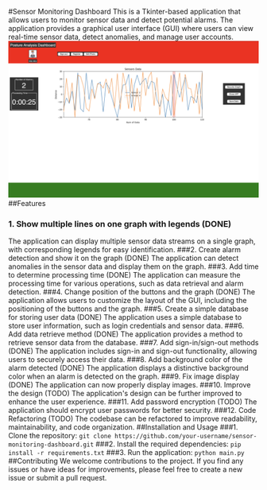 #Sensor Monitoring Dashboard
This is a Tkinter-based application that allows users to monitor sensor data and detect potential alarms. The application provides a graphical user interface (GUI) where users can view real-time sensor data, detect anomalies, and manage user accounts.
![Simple GUI Overview](data/img/UI_Overview.png)
##Features
### 1. Show multiple lines on one graph with legends (DONE)
The application can display multiple sensor data streams on a single graph, with corresponding legends for easy identification.
###2. Create alarm detection and show it on the graph (DONE)
The application can detect anomalies in the sensor data and display them on the graph.
###3. Add time to determine processing time (DONE)
The application can measure the processing time for various operations, such as data retrieval and alarm detection.
###4. Change position of the buttons and the graph (DONE)
The application allows users to customize the layout of the GUI, including the positioning of the buttons and the graph.
###5. Create a simple database for storing user data (DONE)
The application uses a simple database to store user information, such as login credentials and sensor data.
###6. Add data retrieve method (DONE)
The application provides a method to retrieve sensor data from the database.
###7. Add sign-in/sign-out methods (DONE)
The application includes sign-in and sign-out functionality, allowing users to securely access their data.
###8. Add background color of the alarm detected (DONE)
The application displays a distinctive background color when an alarm is detected on the graph.
###9. Fix image display (DONE)
The application can now properly display images.
###10. Improve the design (TODO)
The application's design can be further improved to enhance the user experience.
###11. Add password encryption (TODO)
The application should encrypt user passwords for better security.
###12. Code Refactoring (TODO)
The codebase can be refactored to improve readability, maintainability, and code organization.
##Installation and Usage
###1. Clone the repository:
``` git clone https://github.com/your-username/sensor-monitoring-dashboard.git ```
###2. Install the required dependencies:
```pip install -r requirements.txt```
###3. Run the application:
```python main.py```
##Contributing
We welcome contributions to the project. If you find any issues or have ideas for improvements, please feel free to create a new issue or submit a pull request.